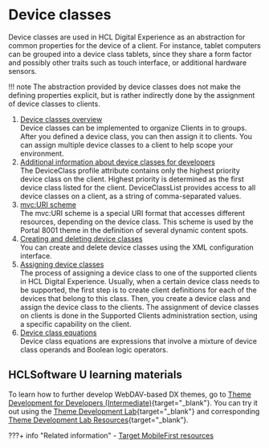 # Device classes

Device classes are used in HCL Digital Experience as an abstraction for common properties for the device of a client. For instance, tablet computers can be grouped into a device class tablets, since they share a form factor and possibly other traits such as touch interface, or additional hardware sensors.


!!! note 
    The abstraction provided by device classes does not make the defining properties explicit, but is rather indirectly done by the assignment of device classes to clients.


1.  [Device classes overview](themeopt_devclass_overview.md)  
Device classes can be implemented to organize Clients in to groups. After you defined a device class, you can then assign it to clients. You can assign multiple device classes to a client to help scope your environment.
2.  [Additional information about device classes for developers](themeopt_devclass_devlop.md)  
The DeviceClass profile attribute contains only the highest priority device class on the client. Highest priority is determined as the first device class listed for the client. DeviceClassList provides access to all device classes on a client, as a string of comma-separated values.
3.  [mvc:URI scheme](rwd_mvcuri_scheme.md)  
The mvc:URI scheme is a special URI format that accesses different resources, depending on the device class. This scheme is used by the Portal 8001 theme in the definition of several dynamic content spots.
4.  [Creating and deleting device classes](themeopt_devclass_working.md)  
You can create and delete device classes using the XML configuration interface.
5.  [Assigning device classes](../device_classes/assigning_device_classes/index.md)  
The process of assigning a device class to one of the supported clients in HCL Digital Experience. Usually, when a certain device class needs to be supported, the first step is to create client definitions for each of the devices that belong to this class. Then, you create a device class and assign the device class to the clients. The assignment of device classes on clients is done in the Supported Clients administration section, using a specific capability on the client.
6.  [Device class equations](themeopt_devclass_equat.md)  
Device class equations are expressions that involve a mixture of device class operands and Boolean logic operators.

## HCLSoftware U learning materials

To learn how to further develop WebDAV-based DX themes, go to [Theme Development for Developers (Intermediate)](https://hclsoftwareu.hcltechsw.com/component/axs/?view=sso_config&id=3&forward=https%3A%2F%2Fhclsoftwareu.hcltechsw.com%2Fcourses%2Flesson%2F%3Fid%3D3462){target="_blank"}. You can try it out using the [Theme Development Lab](https://hclsoftwareu.hcltechsw.com/images/Lc4sMQCcN5uxXmL13gSlsxClNTU3Mjc3NTc4MTc2/DS_Academy/DX/Developer/HDX-DEV-200_Theme_Development.pdf){target="_blank"} and corresponding [Theme Development Lab Resources](https://hclsoftwareu.hcltechsw.com/images/Lc4sMQCcN5uxXmL13gSlsxClNTU3Mjc3NTc4MTc2/DS_Academy/DX/Developer/HDX-DEV-200_Theme_Development_Lab_Resources.zip){target="_blank”}.

???+ info "Related information"
    - [Target MobileFirst resources](../../../extend_dx/integration/ibm_mobilefirst/wl_device_classes.md)
